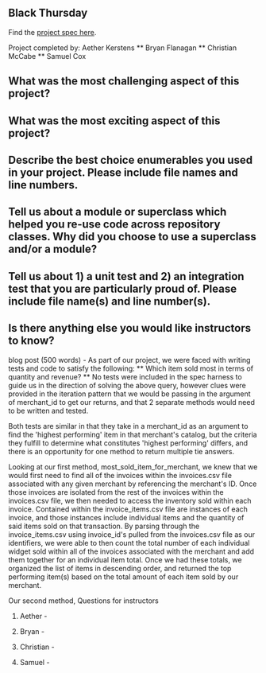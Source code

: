 ## Black Thursday

Find the [project spec here](http://backend.turing.io/module1/projects/black_thursday/).

Project completed by:
Aether Kerstens ** Bryan Flanagan ** Christian McCabe ** Samuel Cox

What was the most challenging aspect of this project? 
  - 

What was the most exciting aspect of this project?
  - 

Describe the best choice enumerables you used in your project. Please include file names and line numbers.
  - 

Tell us about a module or superclass which helped you re-use code across repository classes. Why did you choose to use a superclass and/or a module?
  - 

Tell us about 1) a unit test and 2) an integration test that you are particularly proud of. Please include file name(s) and line number(s).
  -

Is there anything else you would like instructors to know?
  -

blog post (500 words) - 
As part of our project, we were faced with writing tests and code to satisfy the following:
  ** Which item sold most in terms of quantity and revenue? **
No tests were included in the spec harness to guide us in the direction of solving the above query, however clues were provided in the iteration pattern that we would be passing in the argument of merchant_id to get our returns, and that 2 separate methods would need to be written and tested.

Both tests are similar in that they take in a merchant_id as an argument to find the 'highest performing' item in that merchant's catalog, but the criteria they fulfill to determine what constitutes 'highest performing' differs, and there is an opportunity for one method to return multiple tie answers. 

Looking at our first method, most_sold_item_for_merchant, we knew that we would first need to find all of the invoices within the invoices.csv file associated with any given merchant by referencing the merchant's ID. Once those invoices are isolated from the rest of the invoices within the invoices.csv file, we then needed to access the inventory sold within each invoice. Contained within the invoice_items.csv file are instances of each invoice, and those instances  include individual items and the quantity of said items sold on that transaction. By parsing through the invoice_items.csv using invoice_id's pulled from the invoices.csv file as our identifiers, we were able to then count the total number of each individual widget sold within all of the invoices associated with the merchant and add them together for an individual item total. Once we had these totals, we organized the list of items in descending order, and returned the top performing item(s) based on the total amount of each item sold by our merchant. 

Our second method, 
Questions for instructors
1. Aether - 

2. Bryan - 

3. Christian - 

4. Samuel - 


